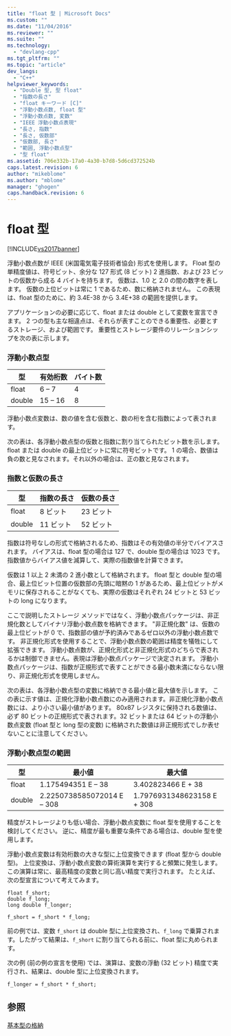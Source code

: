 ```yaml
---
title: "float 型 | Microsoft Docs"
ms.custom: ""
ms.date: "11/04/2016"
ms.reviewer: ""
ms.suite: ""
ms.technology: 
  - "devlang-cpp"
ms.tgt_pltfrm: ""
ms.topic: "article"
dev_langs: 
  - "C++"
helpviewer_keywords: 
  - "Double 型, 型 float"
  - "指数の長さ"
  - "float キーワード [C]"
  - "浮動小数点数, float 型"
  - "浮動小数点数, 変数"
  - "IEEE 浮動小数点表現"
  - "長さ, 指数"
  - "長さ, 仮数部"
  - "仮数部, 長さ"
  - "範囲, 浮動小数点型"
  - "型 float"
ms.assetid: 706e332b-17a0-4a30-b7d8-5d6cd372524b
caps.latest.revision: 6
author: "mikeblome"
ms.author: "mblome"
manager: "ghogen"
caps.handback.revision: 6
---
```

# float 型
[!INCLUDE[vs2017banner](../assembler/inline/includes/vs2017banner.md)]

浮動小数点数が IEEE \(米国電気電子技術者協会\) 形式を使用します。  Float 型の単精度値は、符号ビット、余分な 127 形式 \(8 ビット\) 2 進指数、および 23 ビットの仮数から成る 4 バイトを持ちます。  仮数は、1.0 と 2.0 の間の数字を表します。  仮数の上位ビットは常に 1 であるため、数に格納されません。  この表現は、float 型のために、約 3.4E\-38 から 3.4E\+38 の範囲を提供します。  
  
 アプリケーションの必要に応じて、float または double として変数を宣言できます。  2 つの型も主な相違点は、それらが表すことのできる重要性、必要とするストレージ、および範囲です。  重要性とストレージ要件のリレーションシップを次の表に示します。  
  
### 浮動小数点型  
  
|型|有効桁数|バイト数|  
|-------|----------|----------|  
|float|6 – 7|4|  
|double|15 – 16|8|  
  
 浮動小数点変数は、数の値を含む仮数と、数の桁を含む指数によって表されます。  
  
 次の表は、各浮動小数点型の仮数と指数に割り当てられたビット数を示します。  float または double の最上位ビットに常に符号ビットです。  1 の場合、数値は負の数と見なされます。それ以外の場合は、正の数と見なされます。  
  
### 指数と仮数の長さ  
  
|型|指数の長さ|仮数の長さ|  
|-------|-----------|-----------|  
|float|8 ビット|23 ビット|  
|double|11 ビット|52 ビット|  
  
 指数は符号なしの形式で格納されるため、指数はその有効値の半分でバイアスされます。  バイアスは、float 型の場合は 127 で、double 型の場合は 1023 です。  指数値からバイアス値を減算して、実際の指数値を計算できます。  
  
 仮数は 1 以上 2 未満の 2 進小数として格納されます。  float 型と double 型の場合、最上位ビット位置の仮数部の先頭に暗黙の 1 があるため、最上位ビットがメモリに保存されることがなくても、実際の仮数はそれぞれ 24 ビットと 53 ビットの long になります。  
  
 ここで説明したストレージ メソッドではなく、浮動小数点パッケージは、非正規化数としてバイナリ浮動小数点数を格納できます。 "非正規化数" は、仮数の最上位ビットが 0 で、指数部の値が予約済みであるゼロ以外の浮動小数点数です。  非正規化形式を使用することで、浮動小数点数の範囲は精度を犠牲にして拡張できます。  浮動小数点数が、正規化形式と非正規化形式のどちらで表されるかは制御できません。表現は浮動小数点パッケージで決定されます。  浮動小数点パッケージは、指数が正規形式で表すことができる最小数未満にならない限り、非正規化形式を使用しません。  
  
 次の表は、各浮動小数点型の変数に格納できる最小値と最大値を示します。  この表に示す値は、正規化浮動小数点数にのみ適用されます。非正規化浮動小数点数には、より小さい最小値があります。  80*x*87 レジスタに保持される数値は、必ず 80 ビットの正規形式で表されます。32 ビットまたは 64 ビットの浮動小数点変数 \(float 型と long 型の変数\) に格納された数値は非正規形式でしか表せないことに注意してください。  
  
### 浮動小数点型の範囲  
  
|型|最小値|最大値|  
|-------|---------|---------|  
|float|1.175494351 E – 38|3.402823466 E \+ 38|  
|double|2.2250738585072014 E – 308|1.7976931348623158 E \+ 308|  
  
 精度がストレージよりも低い場合、浮動小数点変数に float 型を使用することを検討してください。  逆に、精度が最も重要な条件である場合は、double 型を使用します。  
  
 浮動小数点変数は有効桁数の大きな型に上位変換できます \(float 型から double 型\)。  上位変換は、浮動小数点変数の算術演算を実行すると頻繁に発生します。  この演算は常に、最高精度の変数と同じ高い精度で実行されます。  たとえば、次の型宣言について考えてみます。  
  
```  
float f_short;  
double f_long;  
long double f_longer;  
  
f_short = f_short * f_long;  
```  
  
 前の例では、変数 `f_short` は double 型に上位変換され、`f_long` で乗算されます。したがって結果は、`f_short` に割り当てられる前に、float 型に丸められます。  
  
 次の例 \(前の例の宣言を使用\) では、演算は、変数の浮動 \(32 ビット\) 精度で実行され、結果は、double 型に上位変換されます。  
  
```  
f_longer = f_short * f_short;  
```  
  
## 参照  
 [基本型の格納](../c-language/storage-of-basic-types.md)